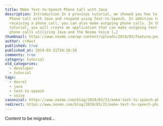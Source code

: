 ```yaml
---
title: Make Text-to-Speech Phone Call with Java
description: Introduction In a previous tutorial, we showed you how to Receive a
  Phone Call with Java and respond using Text-to-Speech. In addition to
  receiving a phone call, you can also make outgoing phone calls. In this
  tutorial, you will create an application that can make outgoing text-to-speech
  phone calls utilizing Java and the Nexmo Voice […]
thumbnail: https://www.nexmo.com/wp-content/uploads/2019/03/feature.png
author: cr0wst
published: true
published_at: 2019-03-21T20:18:28
comments: true
category: tutorial
old_categories:
  - developer
  - tutorial
tags:
  - devrel
  - java
  - text-to-speech
  - voice
canonical: https://www.nexmo.com/blog/2019/03/21/make-text-to-speech-phone-call-java-dr
redirect: https://www.nexmo.com/blog/2019/03/21/make-text-to-speech-phone-call-java-dr
---
```

Content to be migrated...